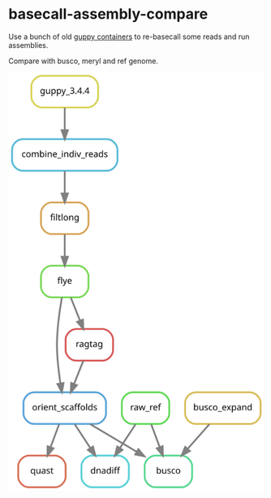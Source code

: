 # basecall-assembly-compare

Use a bunch of old [guppy containers](http://datasets.datalad.org/?dir=/shub/TomHarrop/ont-containers) to re-basecall some reads and run assemblies.

Compare with busco, meryl and ref genome.

![](graph.svg)
